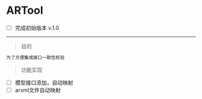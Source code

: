 # ARTool


- [ ] 完成初始版本  v.1.0

  

---

> 目的



```html
为了方便集成接口一致性校验
```

> 功能实现

- [ ]  模型接口添加，自动映射
- [ ]  arxml文件自动映射